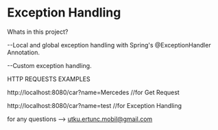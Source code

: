 # Exception Handling

Whats in this project?

--Local and global exception handling with Spring's @ExceptionHandler Annotation.

--Custom exception handling.

HTTP REQUESTS EXAMPLES

http://localhost:8080/car?name=Mercedes //for Get Request

http://localhost:8080/car?name=test  //for Exception Handling


for any questions --> utku.ertunc.mobil@gmail.com 

